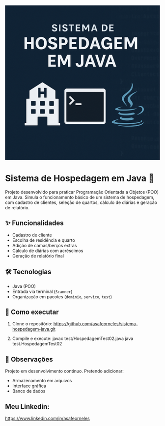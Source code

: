 ![Capa do Projeto](./capa.png)

# Sistema de Hospedagem em Java 🏨

Projeto desenvolvido para praticar Programação Orientada a Objetos (POO) em Java. Simula o funcionamento básico de um sistema de hospedagem, com cadastro de clientes, seleção de quartos, cálculo de diárias e geração de relatório.

## ✨ Funcionalidades

- Cadastro de cliente
- Escolha de residência e quarto
- Adição de camas/berços extras
- Cálculo de diárias com acréscimos
- Geração de relatório final

## 🛠️ Tecnologias

- Java (POO)
- Entrada via terminal (`Scanner`)
- Organização em pacotes (`dominio`, `servico`, `test`)

## 📂 Como executar

1. Clone o repositório:
https://github.com/asafeorneles/sistema-hospedagem-java.git

3. Compile e execute:
javac test/HospedagemTest02.java
java test.HospedagemTest02

## 📌 Observações

Projeto em desenvolvimento contínuo. Pretendo adicionar:
- Armazenamento em arquivos
- Interface gráfica
- Banco de dados

## Meu Linkedin:
https://www.linkedin.com/in/asafeorneles
